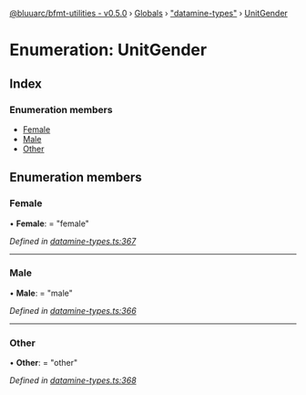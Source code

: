 [@bluuarc/bfmt-utilities - v0.5.0](../README.md) › [Globals](../globals.md) › ["datamine-types"](../modules/_datamine_types_.md) › [UnitGender](_datamine_types_.unitgender.md)

# Enumeration: UnitGender

## Index

### Enumeration members

* [Female](_datamine_types_.unitgender.md#female)
* [Male](_datamine_types_.unitgender.md#male)
* [Other](_datamine_types_.unitgender.md#other)

## Enumeration members

###  Female

• **Female**: = "female"

*Defined in [datamine-types.ts:367](https://github.com/BluuArc/bfmt-utilities/blob/master/src/datamine-types.ts#L367)*

___

###  Male

• **Male**: = "male"

*Defined in [datamine-types.ts:366](https://github.com/BluuArc/bfmt-utilities/blob/master/src/datamine-types.ts#L366)*

___

###  Other

• **Other**: = "other"

*Defined in [datamine-types.ts:368](https://github.com/BluuArc/bfmt-utilities/blob/master/src/datamine-types.ts#L368)*
